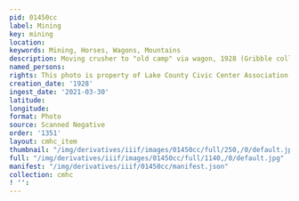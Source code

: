 ```yaml
---
pid: 01450cc
label: Mining
key: mining
location: 
keywords: Mining, Horses, Wagons, Mountains
description: Moving crusher to "old camp" via wagon, 1928 (Gribble collection)
named_persons: 
rights: This photo is property of Lake County Civic Center Association.
creation_date: '1928'
ingest_date: '2021-03-30'
latitude: 
longitude: 
format: Photo
source: Scanned Negative
order: '1351'
layout: cmhc_item
thumbnail: "/img/derivatives/iiif/images/01450cc/full/250,/0/default.jpg"
full: "/img/derivatives/iiif/images/01450cc/full/1140,/0/default.jpg"
manifest: "/img/derivatives/iiif/01450cc/manifest.json"
collection: cmhc
! '': 
---
```

